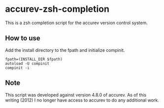 # accurev-zsh-completion

This is a zsh completion script for the accurev version control system.

## How to use
Add the install directory to the fpath and initialize compinit.


```
fpath=(INSTALL_DIR $fpath)
autoload -U compinit
compinit -i
```

## Note

This script was developed against version 4.8.0 of accurev.  As of
this writing (2012) I no longer have access to accurev to do any
additional work.

